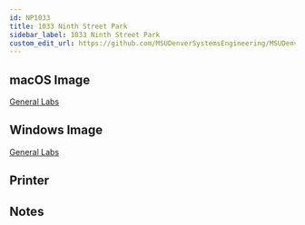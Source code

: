 ```yaml
---
id: NP1033
title: 1033 Ninth Street Park
sidebar_label: 1033 Ninth Street Park
custom_edit_url: https://github.com/MSUDenverSystemsEngineering/MSUDenverSystemsEngineering.github.io/edit/source/docs/lab-NP1033.md
---
```


## macOS Image
[General Labs](image-mac-generallabs.md)

## Windows Image
[General Labs](image-win-generallabs.md)

## Printer

## Notes
